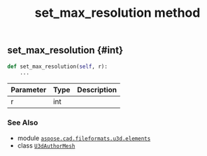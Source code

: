 ﻿---
title: set_max_resolution method
second_title: Aspose.CAD for Python via .NET API References
description: 
type: docs
weight: 100
url: /python-net/aspose.cad.fileformats.u3d.elements/u3dauthormesh/set_max_resolution/
is_root: false
---

## set_max_resolution {#int}





```python
def set_max_resolution(self, r):
    ...
```


| Parameter | Type | Description |
| :- | :- | :- |
| r | int |  |



### See Also
* module [`aspose.cad.fileformats.u3d.elements`](../../)
* class [`U3dAuthorMesh`](/cad/python-net/aspose.cad.fileformats.u3d.elements/u3dauthormesh)
